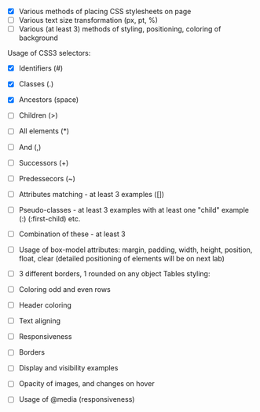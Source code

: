 - [x] Various methods of placing CSS stylesheets on page
- [ ] Various text size transformation (px, pt, %)
- [ ] Various (at least 3) methods of styling, positioning, coloring of background

Usage of CSS3 selectors:

- [x] Identifiers (#)
- [x] Classes (.)
- [x] Ancestors (space)
- [ ] Children (>)
- [ ] All elements (\*)
- [ ] And (,)
- [ ] Successors (+)
- [ ] Predessecors (~)
- [ ] Attributes matching - at least 3 examples ([])
- [ ] Pseudo-classes - at least 3 examples with at least one "child" example (:) (:first-child) etc.
- [ ] Combination of these - at least 3

- [ ] Usage of box-model attributes: margin, padding, width, height, position, float, clear (detailed positioning of elements will be on next lab)
- [ ] 3 different borders, 1 rounded on any object
Tables styling:

- [ ]  Coloring odd and even rows
- [ ]    Header coloring
- [ ]    Text aligning
- [ ]    Responsiveness
- [ ]    Borders

- [ ] Display and visibility examples
- [ ] Opacity of images, and changes on hover
- [ ] Usage of @media (responsiveness)
